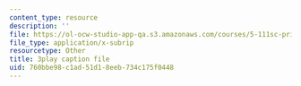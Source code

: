 ```yaml
---
content_type: resource
description: ''
file: https://ol-ocw-studio-app-qa.s3.amazonaws.com/courses/5-111sc-principles-of-chemical-science-fall-2014/760bbe98c1ad51d18eeb734c175f0448_XKeAd4xybjM.vtt
file_type: application/x-subrip
resourcetype: Other
title: 3play caption file
uid: 760bbe98-c1ad-51d1-8eeb-734c175f0448
---
```

